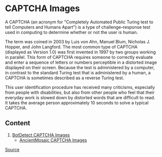 # CAPTCHA Images

A CAPTCHA (an acronym for "Completely Automated Public Turing test to tell Computers and Humans Apart") is a type of challenge–response test used in computing to determine whether or not the user is human.

The term was coined in 2003 by Luis von Ahn, Manuel Blum, Nicholas J. Hopper, and John Langford. The most common type of CAPTCHA (displayed as Version 1.0) was first invented in 1997 by two groups working in parallel. This form of CAPTCHA requires someone to correctly evaluate and enter a sequence of letters or numbers perceptible in a distorted image displayed on their screen. Because the test is administered by a computer, in contrast to the standard Turing test that is administered by a human, a CAPTCHA is sometimes described as a reverse Turing test.

This user identification procedure has received many criticisms, especially from people with disabilities, but also from other people who feel that their everyday work is slowed down by distorted words that are difficult to read. It takes the average person approximately 10 seconds to solve a typical CAPTCHA.

## Content

1. [BotDetect CAPTCHA Images](https://github.com/ikostan/BotDetectCaptcha/tree/master/captcha_images/bot_detect)
    - [AncientMosaic CAPTCHA Images](https://github.com/ikostan/BotDetectCaptcha/tree/master/captcha_images/bot_detect/ancient_mosaic) 

[Source](https://en.wikipedia.org/wiki/CAPTCHA)